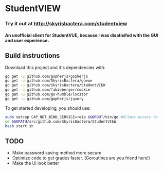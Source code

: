 # StudentVIEW
### Try it out at http://skyrisbactera.com/studentview
#### An unofficial client for StudentVUE, because I was disatisifed with the GUI and user experience.

## Build instructions

Download this project and it's dependencies with:
```bash
go get -u github.com/gopherjs/gopherjs
go get -u github.com/SkyrisBactera/govue
go get -u github.com/SkyrisBactera/StudentVIEW
go get -u github.com/fabioberger/cookie
go get -u github.com/go-humble/locstor
go get -u github.com/gopherjs/jquery
```
To get started developing, you should use:
```bash
sudo setcap CAP_NET_BIND_SERVICE=+eip $GOROOT/bin/go #Allows access to port 80 without root
cd $GOPATH/src/github.com/SkyrisBactera/StudentVIEW
bash start.sh
```
## TODO
* Make password saving method more secure
* Optimize code to get grades faster. (Goroutines are you friend here!)
* Make the UI look better
